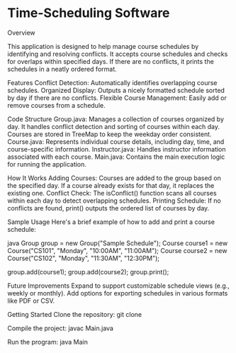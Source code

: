 # Time-Scheduling Software

Overview

This application is designed to help manage course schedules by identifying and resolving conflicts. It accepts course schedules and checks for overlaps within specified days. If there are no conflicts, it prints the schedules in a neatly ordered format.

Features
Conflict Detection: Automatically identifies overlapping course schedules.
Organized Display: Outputs a nicely formatted schedule sorted by day if there are no conflicts.
Flexible Course Management: Easily add or remove courses from a schedule.

Code Structure
Group.java: 
Manages a collection of courses organized by day. It handles conflict detection and sorting of courses within each day. Courses are stored in TreeMap to keep the weekday order consistent.
Course.java: 
Represents individual course details, including day, time, and course-specific information.
Instructor.java: 
Handles instructor information associated with each course.
Main.java: 
Contains the main execution logic for running the application.


How It Works
Adding Courses: Courses are added to the group based on the specified day. If a course already exists for that day, it replaces the existing one.
Conflict Check: The isConflict() function scans all courses within each day to detect overlapping schedules.
Printing Schedule: If no conflicts are found, print() outputs the ordered list of courses by day.

Sample Usage
Here's a brief example of how to add and print a course schedule:

java
Group group = new Group("Sample Schedule");
Course course1 = new Course("CS101", "Monday", "10:00AM", "11:00AM");
Course course2 = new Course("CS102", "Monday", "11:30AM", "12:30PM");

group.add(course1);
group.add(course2);
group.print();

Future Improvements
Expand to support customizable schedule views (e.g., weekly or monthly).
Add options for exporting schedules in various formats like PDF or CSV.

Getting Started
Clone the repository:
git clone <repository-url>

Compile the project:
javac Main.java

Run the program:
java Main
